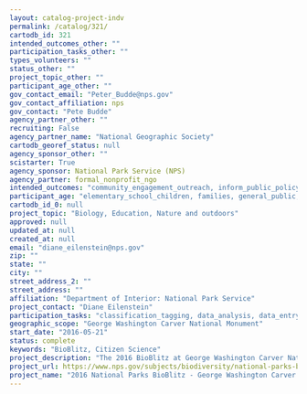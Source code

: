 ```yaml
---
layout: catalog-project-indv
permalink: /catalog/321/
cartodb_id: 321
intended_outcomes_other: ""
participation_tasks_other: ""
types_volunteers: ""
status_other: ""
project_topic_other: ""
participant_age_other: ""
gov_contact_email: "Peter_Budde@nps.gov"
gov_contact_affiliation: nps
gov_contact: "Pete Budde"
agency_partner_other: ""
recruiting: False
agency_partner_name: "National Geographic Society"
cartodb_georef_status: null
agency_sponsor_other: ""
scistarter: True
agency_sponsor: National Park Service (NPS)
agency_partner: formal_nonprofit_ngo
intended_outcomes: "community_engagement_outreach, inform_public_policy, io_education, operational_integration_use, research_advancement"
participant_age: "elementary_school_children, families, general_public, middle_school_children, targeted_group, teens"
cartodb_id_0: null
project_topic: "Biology, Education, Nature and outdoors"
approved: null
updated_at: null
created_at: null
email: "diane_eilenstein@nps.gov"
zip: ""
state: ""
city: ""
street_address_2: ""
street_address: ""
affiliation: "Department of Interior: National Park Service"
project_contact: "Diane Eilenstein"
participation_tasks: "classification_tagging, data_analysis, data_entry, finding_entities, identification, learning, observation, site_selection_description, specimen_sample_collection"
geographic_scope: "George Washington Carver National Monument"
start_date: "2016-05-21"
status: complete
keywords: "BioBlitz, Citizen Science"
project_description: "The 2016 BioBlitz at George Washington Carver National Monument will focus on vegetation species in the Harkins Woods area of the park, where a new trail is proposed."
project_url: https://www.nps.gov/subjects/biodiversity/national-parks-bioblitz.htm
project_name: "2016 National Parks BioBlitz - George Washington Carver: Harkins Woods"
---
```


